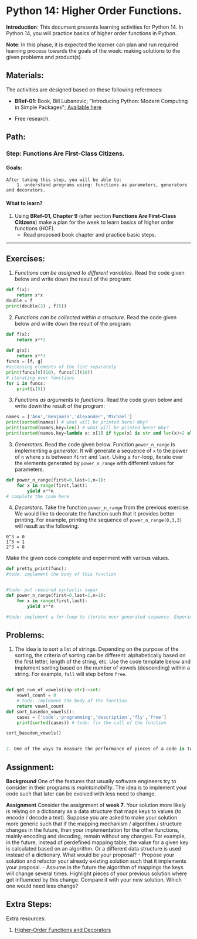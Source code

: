 # Python 14: Higher Order Functions.

**Introduction**: This document presents learning activities for Python 14. In Python 14, you will practice basics of higher order functions in Python.

**Note**: In this phase, it is expected the learner can plan and run required learning process towards the goals of the week: making solutions to the given problems and product(s).

## Materials:

The activities are designed based on these following references:

- **BRef-01**: Book, Bill Lubanovic; "Introducing Python: Modern Computing in Simple Packages"; [Available here](https://www.oreilly.com/library/view/introducing-python-2nd/9781492051374/) 

- Free research.

## Path:

### Step: Functions Are First-Class Citizens.

#### Goals:

```
After taking this step, you will be able to:
	1. understand programs using: functions as parameters, generators and decorators.
```

#### What to learn?

1. Using **BRef-01, Chapter 9** (after section **Functions Are First-Class Citizens**) make a plan for the week to learn basics of higher order functions (HOF).
	- Read proposed book chapter and practice basic steps.

<hr>

## Exercises:

1. *Functions can be assigned to different variables*. Read the code given below and write down the result of the program:

```python
def f(x):
    return x*x
double = f
print(double(3) , f(5))

```
2. *Functions can be collected within a structure*. Read the code given below and write down the result of the program:
```python
def f(x):
    return x**2
    
def g(x):
    return x**3
funcs = [f, g]
#accessing elements of the list separately
print(funcs[0](10), funcs[1](10))
# iterating over functions
for i in funcs: 
    print(i(5))
```
3. *Functions as arguments to functions*. Read the code given below and write down the result of the program: 

```python
names = ['Ann','Benjamin','Alexander','Michael']
print(sorted(names)) # what will be printed here? Why?
print(sorted(names,key=len)) # what will be printed here? Why?
print(sorted(names,key=lambda x: x[1] if type(x) is str and len(x)>2 else None)) # what will be printed here? Why?
```

3. *Generators*. Read the code given below. Function `power_n_range` is implementing a *generator*. It will generate a sequence of `x` to the power of `n` where `x` is between `first` and `last`. Using a `for`-loop, iterate over the elements generated by `power_n_range` with different values for parameters.

```python
def power_n_range(first=0,last=1,n=1):
    for x in range(first,last):
        yield x**n
# complete the code here
```
4. *Decorators*. Take the function `power_n_range` from the previous exercise. We would like to decorate the function such that it provides better printing. For example, printing the sequence of `power_n_range(0,3,3)` will result as the following:
```
0^3 = 0
1^3 = 1
2^3 = 8
```
Make the given code complete and experiment with various values.

```python
def pretty_print(func):
#todo: implement the body of this function


#todo: put required syntactic sugar
def power_n_range(first=0,last=1,n=1):
    for x in range(first,last):
        yield x**n

#todo: implement a for-loop to iterate over generated sequence. Experiment with and without syntactic sugar.
```
## Problems:

1. The idea is to sort a list of strings. Depending on the purpose of the sorting, the criteria of sorting can be different: alphabetically based on the first letter, length of the string, etc. Use the code template below and implement sorting based on the number of vowels (descending) within a string. For example, `fall` will step before `free`.

```python

def get_num_of_vowels(inp:str)->int:
    vowel_count = 0
    # todo: implement the body of the function
    return vowel_count
def sort_basedon_vowels():
    cases = ['code','programming','description','fly','free']
    print(sorted(cases)) # todo: fix the call of the function

sort_basedon_vowels()


2. One of the ways to measure the performance of pieces of a code is to measuer the time of the execution. For example, the time is recorded at the begining and at the end of a function. Then, the execution time can be calculated. A desirable implementation is to not change the body of an already implemented function. A decorator can be helpful here. Suppose you have an already implemented function. Decorate your function such the its execution time is printed.

```
<!-- todo: a draft for an optional problem (not complete yet)
3. Usually, processing a dataset a regular function holds the values in (main) memory, known as RAM memory, and returns them to the caller. Suppose you need to implement a function that returns the content of a file for various purposes, like searching, sending over the network, processing, etc. Assume the size of the file is very large (1000,000,000+ rows). As you have learned before, one usual solution would be to open the file, load all the rows as a list (using `readlines`) and return the list. This may not be a proper solution in a large file. 
	- Why this may not be a proper solution? Try to make an experiment. Implement a short code that writes a sring (any text is fine) of length 10 in 1000,000,000 lines. Then in a different code, as you have learned so far, open the file, read the lines and search for `hello` (`hello` should be in the content). Share your experiemnt with your teacher and classmates. *Hint:* First, calculate how much space is available in your hard disk and make sure you have enough space (Question: How much space do you need for 1000,000,000 lines of a string with length of 10?). **Don't forget: in your program you close the file after writing**. Before trying with 1000,000,000 rows test your program with 100 rows.
    - Try to monitor memory usage when you test your program. What is your observation?
	- What would be your solution for reading and processing files with large content? *Hint:* Use *generator function*. A generator function doesn’t hold the values in the main memory. It can deliver each row over time as the caller requests them.
-->


## Assignment:

**Background** One of the features that usually software engineers try to consider in their programs is *maintainability*. The idea is to implement your code such that later can be evolved with less need to change. 

**Assignment** Consider the assignment of **week 7**. Your solution more likely is relying on a dictionary as a data structure that maps keys to values (to encode / decode a text). Suppose you are asked to make your solution more generic such that if the mapping mechanism / algorithm / structure changes in the future, then your implementation for the other functions, mainly encoding and decoding, remain without any changes. For example, in the future, instead of perdefined mapping table, the value for a given key is calculated based on an algorithm. Or a different data structure is used instead of a dictionary. What would be your proposal?
	- Propose your solution and refactor your already existing solution such that it implements your proposal. 
    - Assume in the future the algorithm of mappings the keys will change several times. Highlight pieces of your previous solution where get influenced by this change. Compare it with your new solution. Which one would need less change?

## Extra Steps:

Extra resources:

1. [Higher-Order Functions and Decorators](https://medium.com/python-supply/higher-order-functions-and-decorators-d6bb31a5c78d)